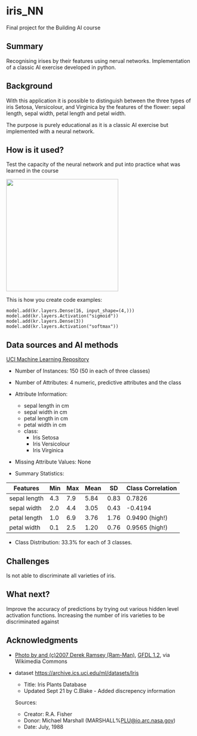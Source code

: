 <!-- This is the markdown template for the final project of the Building AI course, 
created by Reaktor Innovations and University of Helsinki. 
Copy the template, paste it to your GitHub README and edit! -->

# iris_NN

Final project for the Building AI course

## Summary

Recognising irises by their features using nerual networks. 
Implementation of a classic AI exercise developed in python.


## Background

With this application it is possible to distinguish between the three types of iris Setosa, Versicolour, and Virginica by the features of the flower: sepal length, sepal width, petal length and petal width.

The purpose is purely educational as it is a classic AI exercise but implemented with a neural network.


## How is it used?

Test the capacity of the neural network and put into practice what was learned in the course

<img src="https://upload.wikimedia.org/wikipedia/commons/f/f8/Siberian_Iris_Iris_sibirica_Top_Side_View_Green_2000px.jpg" width="300">

This is how you create code examples:
```
model.add(kr.layers.Dense(16, input_shape=(4,)))
model.add(kr.layers.Activation("sigmoid"))
model.add(kr.layers.Dense(3))
model.add(kr.layers.Activation("softmax"))
```


## Data sources and AI methods

[UCI Machine Learning Repository](https://archive.ics.uci.edu/ml/datasets/Iris)

* Number of Instances: 150 (50 in each of three classes)

* Number of Attributes: 4 numeric, predictive attributes and the class

* Attribute Information:
   * sepal length in cm
   * sepal width in cm
   * petal length in cm
   * petal width in cm
   * class: 
      * Iris Setosa
      * Iris Versicolour
      * Iris Virginica

* Missing Attribute Values: None

* Summary Statistics:

 Features | Min | Max | Mean | SD | Class Correlation
 --- | --- | --- | --- | --- | ---
 sepal length | 4.3 | 7.9 | 5.84 | 0.83 | 0.7826   
 sepal width | 2.0 | 4.4 | 3.05 | 0.43 | -0.4194
 petal length | 1.0 | 6.9 | 3.76 | 1.76 | 0.9490  (high!)
 petal width | 0.1 | 2.5 | 1.20 | 0.76 | 0.9565  (high!)

* Class Distribution: 33.3% for each of 3 classes.

## Challenges

Is not able to discriminate all varieties of iris.

## What next?

Improve the accuracy of predictions by trying out various hidden level activation functions.
Increasing the number of iris varieties to be discriminated against


## Acknowledgments

* <a href="https://commons.wikimedia.org/wiki/File:Siberian_Iris_Iris_sibirica_Top_Side_View_Green_2000px.jpg">Photo by and (c)2007 Derek Ramsey (Ram-Man)</a>, <a href="http://www.gnu.org/licenses/old-licenses/fdl-1.2.html">GFDL 1.2</a>, via Wikimedia Commons

* dataset https://archive.ics.uci.edu/ml/datasets/Iris
    * Title: Iris Plants Database
    * Updated Sept 21 by C.Blake - Added discrepency information
    
    Sources:
     * Creator: R.A. Fisher
     * Donor: Michael Marshall (MARSHALL%PLU@io.arc.nasa.gov)
     * Date: July, 1988
